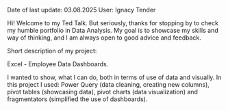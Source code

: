 Date of last update: 03.08.2025
User: Ignacy Tender

Hi! Welcome to my Ted Talk. But seriously, thanks for stopping by
to check my humble portfolio in Data Analysis. My goal is to showcase
my skills and way of thinking, and I am always open to good advice
and feedback.

Short description of my project:

Excel - Employee Data Dashboards.

I wanted to show, what I can do, both in terms of use of data and visually. In this project I used: Power Query (data cleaning, creating new columns),
pivot tables (showcasing data), pivot charts (data visualization) and fragmentators (simplified the use of dashboards).
